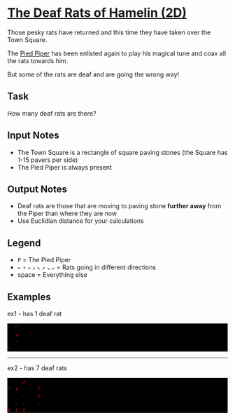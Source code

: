 # [The Deaf Rats of Hamelin (2D)](https://www.codewars.com/kata/the-deaf-rats-of-hamelin-2d "https://www.codewars.com/kata/5c1448e08a2d87eda400005f")

Those pesky rats have returned and this time they have taken over the Town Square.

The <a href="https://en.wikipedia.org/wiki/Pied_Piper_of_Hamelin">Pied Piper</a> has been enlisted again to play his magical tune and coax all the rats towards him.

But some of the rats are deaf and are going the wrong way!

## Task

How many deaf rats are there?

## Input Notes

* The Town Square is a rectangle of square paving stones (the Square has 1-15 pavers per side)
* The Pied Piper is always present

## Output Notes

* Deaf rats are those that are moving to paving stone **further away** from the Piper than where they are now
* Use Euclidian distance for your calculations

## Legend

* `P` = The Pied Piper
* `←` `↑` `→` `↓` `↖` `↗` `↘` `↙` = Rats going in different directions
* space = Everything else



## Examples

ex1 - has 1 deaf rat

<pre style='background:black'>
↗ P	 	 
  <span style='color:red'>↘</span>   ↖
  ↑	 	 
↗ 	 
</pre>

---

ex2 - has 7 deaf rats

<pre style='background:black'>
    <span style='color:red'>↗</span>	 	 
P <span style='color:red'>↓</span>   ↖ <span style='color:red'>↑</span>
    ←   <span style='color:red'>↓</span>
  ↖ ↙   ↙
<span style='color:red'>↓ ↓ ↓</span>
</pre>